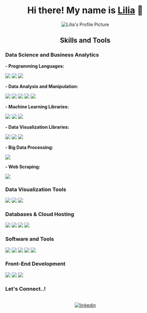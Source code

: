 <div align="center">
  <h1> Hi there! My name is <a href="https://www.linkedin.com/in/lilia-quispe-lopez/">Lilia</a> 👋 </h1>
</div>

<div align="center">
  <img src=https://github.com/liliarql/liliarql/blob/main/Lilia's%20profile%20picture.png alt="Lilia's Profile Picture">
</div>
<div align="center">
<h2> Skills and Tools  </h2>
</div>
<div><h3> Data Science and Business Analytics</h3></div>
  <div>
    <p><b>- Programming Languages:</b></p> <img src="https://img.shields.io/badge/Python-3776AB.svg?logo=python&logoColor=white&style=for-the-badge">
    <img src="https://img.shields.io/badge/R-276DC3.svg?logo=r&logoColor=white&style=for-the-badge">
    <img src="https://img.shields.io/badge/SQL-246FDB.svg?logo=sql&logoColor=white&style=for-the-badge">
    <p><b>- Data Analysis and Manipulation:</b></p>
    <img src="https://img.shields.io/badge/microsoft%20excel-217346.svg?logo=microsoftexcel&logoColor=white&style=for-the-badge">
    <img src="https://img.shields.io/badge/Pandas-150458.svg?logo=pandas&logoColor=white&style=for-the-badge">
    <img src="https://img.shields.io/badge/NumPy-013243.svg?logo=numpy&logoColor=white&style=for-the-badge">
    <img src="https://img.shields.io/badge/SciPy-8CAAE6.svg?logo=scipy&logoColor=white&style=for-the-badge">
    <img src="https://img.shields.io/badge/StatsModels-F37626.svg?logo=StatsModels&logoColor=white&style=for-the-badge">
    <p><b>- Machine Learning Libraries:</b></p>
    <img src="https://img.shields.io/badge/Scikit%20learn-F7931E.svg?logo=scikitlearn&logoColor=white&style=for-the-badge">
    <img src="https://img.shields.io/badge/xgboost-E34F26.svg?logo=xgboost&logoColor=white&style=for-the-badge">
    <img src="https://img.shields.io/badge/LightGBM-F7931E.svg?logo=LightGBM&logoColor=white&style=for-the-badge">
    <p><b>- Data Visualization Libraries:</b></p>
    <img src="https://img.shields.io/badge/matplotlib-3776AB.svg?logo=matplotlib&logoColor=white&style=for-the-badge">
    <img src="https://img.shields.io/badge/seaborn-3F4F75.svg?logo=seaborn&logoColor=white&style=for-the-badge">
    <img src="https://img.shields.io/badge/Plotly-3F4F75.svg?logo=plotly&logoColor=white&style=for-the-badge">
    <p><b>- Big Data Processing:</b></p>
    <img src="https://img.shields.io/badge/Apache%20Spark-E25A1C.svg?logo=apachespark&logoColor=white&style=for-the-badge">
    <p><b>- Web Scraping:</b></p>
    <img src="https://img.shields.io/badge/Beautiful%20Soup-FF6F00.svg?logo=beautiful-soup&logoColor=white&style=for-the-badge">
  </div>
<div><h3> Data Visualization Tools</h3></div>
  <div>
    <img src="https://img.shields.io/badge/Power%20BI-F2C811.svg?logo=powerbi&logoColor=white&style=for-the-badge">
    <img src="https://img.shields.io/badge/Tableau-E97627.svg?logo=tableau&logoColor=white&style=for-the-badge">
    <img src="https://img.shields.io/badge/Looker%20Studio-%2314354C.svg?logo=looker-studio&logoColor=white&style=for-the-badge">
  </div>

<div><h3>Databases & Cloud Hosting</h3></div>
  <div>
    <img src="https://img.shields.io/badge/MySQL-4479A1.svg?logo=mysql&logoColor=white&style=for-the-badge">
    <img src="https://img.shields.io/badge/Google%20BigQuery-669DF6.svg?logo=google-bigquery&logoColor=white&style=for-the-badge">
    <img src="https://img.shields.io/badge/Azure%20Databricks-FF3621.svg?logo=databricks&logoColor=white&style=for-the-badge">
    <img src="https://img.shields.io/badge/Azure%20Data%20Lake%20Storage-0078D4.svg?logo=Azure-Data-Lake-Storage&logoColor=white&style=for-the-badge">
  </div>

<div><h3>Software and Tools</h3></div>
  <div>
    <img src="https://img.shields.io/badge/Jupyter-F37626.svg?logo=jupyter&logoColor=white&style=for-the-badge">
    <img src="https://img.shields.io/badge/Visual%20Studio%20Code-0078d7.svg?logo=visual-studio-code&logoColor=white&style=for-the-badge">
    <img src="https://img.shields.io/badge/Google%20Analytics-E37400.svg?logo=googleanalytics&logoColor=white&style=for-the-badge">
    <img src="https://img.shields.io/badge/Google%20Tag%20Manager-246FDB.svg?logo=googletagmanager&logoColor=white&style=for-the-badge">
    <img src="https://img.shields.io/badge/Jira-0052CC.svg?logo=jira-software&logoColor=white&style=for-the-badge">
  </div>

<div><h3>Front-End Development</h3></div>
  <div>
    <img src="https://img.shields.io/badge/HTML5-E34F26.svg?logo=html5&logoColor=white&style=for-the-badge">
    <img src="https://img.shields.io/badge/CSS-1572B6.svg?logo=css3&logoColor=white&style=for-the-badge">
    <img src="https://img.shields.io/badge/JavaScript-F7DF1E.svg?logo=javascript&logoColor=black&style=for-the-badge">
  </div>

<div>
  <h3><b>Let's Connect..!</b></h3>
</div>
<br>
<div align="center">
  <a href="https://www.linkedin.com/in/lilia-quispe-lopez/" target="_blank">
    <img src="https://img.shields.io/badge/linkedin%20-%2300acee.svg?logo=linkedin&logoColor=white&color=405DE6&style=for-the-badge" alt="linkedin" style="margin-bottom: 5px;"/>
  </a>
</div>

    
<!--
**liliarql/liliarql** is a ✨ _special_ ✨ repository because its `README.md` (this file) appears on your GitHub profile.

Here are some ideas to get you started:

- 🔭 I’m currently working on ...
- 🌱 I’m currently learning ...
- 👯 I’m looking to collaborate on ...
- 🤔 I’m looking for help with ...
- 💬 Ask me about ...
- 📫 How to reach me: ...
- 😄 Pronouns: ...
- ⚡ Fun fact: ...
-->

